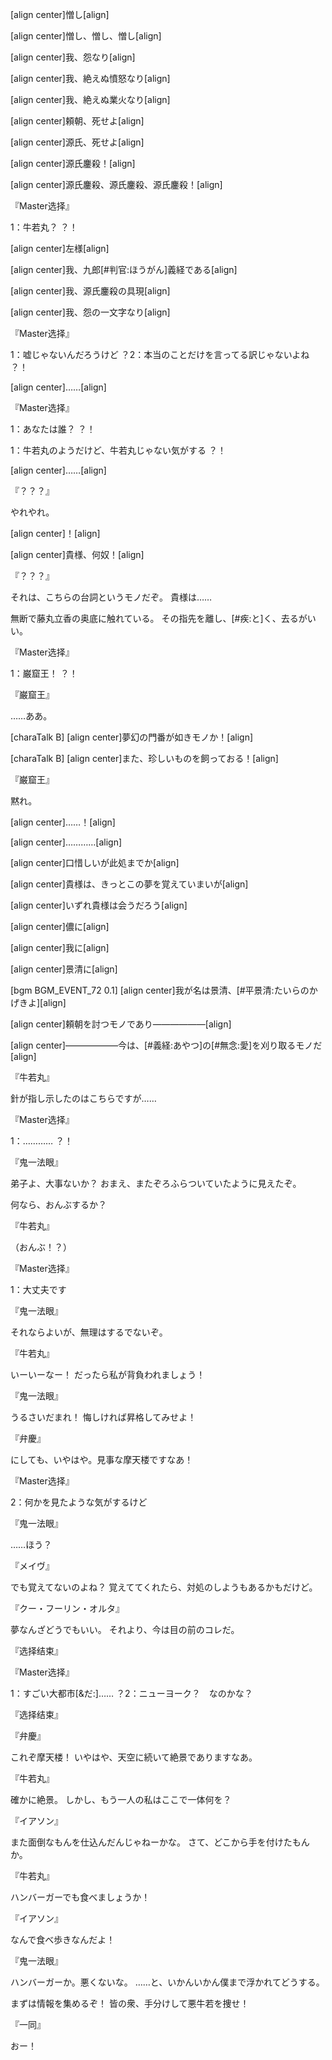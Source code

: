 [align center]憎し[align]

[align center]憎し、憎し、憎し[align]

[align center]我、怨なり[align]

[align center]我、絶えぬ憤怒なり[align]

[align center]我、絶えぬ業火なり[align]

[align center]頼朝、死せよ[align]

[align center]源氏、死せよ[align]

[align center]源氏鏖殺！[align]

[align center]源氏鏖殺、源氏鏖殺、源氏鏖殺！[align]

『Master选择』

1：牛若丸？
？！

[align center]左様[align]

[align center]我、九郎[#判官:ほうがん]義経である[align]

[align center]我、源氏鏖殺の具現[align]

[align center]我、怨の一文字なり[align]

『Master选择』

1：嘘じゃないんだろうけど
？2：本当のことだけを言ってる訳じゃないよね
？！

[align center]……[align]

『Master选择』

1：あなたは誰？
？！

1：牛若丸のようだけど、牛若丸じゃない気がする
？！

[align center]……[align]

『？？？』

やれやれ。

[align center]！[align]

[align center]貴様、何奴！[align]

『？？？』

それは、こちらの台詞というモノだぞ。
貴様は……

無断で藤丸立香の奥底に触れている。
その指先を離し、[#疾:と]く、去るがいい。

『Master选择』

1：巌窟王！
？！

『巌窟王』

……ああ。

[charaTalk B]
[align center]夢幻の門番が如きモノか！[align]

[charaTalk B]
[align center]また、珍しいものを飼っておる！[align]

『巌窟王』

黙れ。

[align center]……！[align]

[align center]…………[align]

[align center]口惜しいが此処までか[align]

[align center]貴様は、きっとこの夢を覚えていまいが[align]

[align center]いずれ貴様は会うだろう[align]

[align center]儂に[align]

[align center]我に[align]

[align center]景清に[align]

[bgm BGM_EVENT_72 0.1]
[align center]我が名は景清、[#平景清:たいらのかげきよ][align]

[align center]頼朝を討つモノであり——————[align]

[align center]——————今は、[#義経:あやつ]の[#無念:愛]を刈り取るモノだ[align]

『牛若丸』

針が指し示したのはこちらですが……

『Master选择』

1：…………
？！

『鬼一法眼』

弟子よ、大事ないか？
おまえ、またぞろふらついていたように見えたぞ。

何なら、おんぶするか？

『牛若丸』

（おんぶ！？）

『Master选择』

1：大丈夫です

『鬼一法眼』

それならよいが、無理はするでないぞ。

『牛若丸』

いーいーなー！
だったら私が背負われましょう！

『鬼一法眼』

うるさいだまれ！
悔しければ昇格してみせよ！

『弁慶』

にしても、いやはや。見事な摩天楼ですなあ！

『Master选择』

2：何かを見たような気がするけど

『鬼一法眼』

……ほう？

『メイヴ』

でも覚えてないのよね？
覚えててくれたら、対処のしようもあるかもだけど。

『クー・フーリン・オルタ』

夢なんざどうでもいい。
それより、今は目の前のコレだ。

『选择结束』

『Master选择』

1：すごい大都市[&だ:]……
？2：ニューヨーク？　なのかな？

『选择结束』

『弁慶』

これぞ摩天楼！
いやはや、天空に続いて絶景でありますなあ。

『牛若丸』

確かに絶景。
しかし、もう一人の私はここで一体何を？

『イアソン』

また面倒なもんを仕込んだんじゃねーかな。
さて、どこから手を付けたもんか。

『牛若丸』

ハンバーガーでも食べましょうか！

『イアソン』

なんで食べ歩きなんだよ！

『鬼一法眼』

ハンバーガーか。悪くないな。
……と、いかんいかん僕まで浮かれてどうする。

まずは情報を集めるぞ！
皆の衆、手分けして悪牛若を捜せ！

『一同』

おー！

